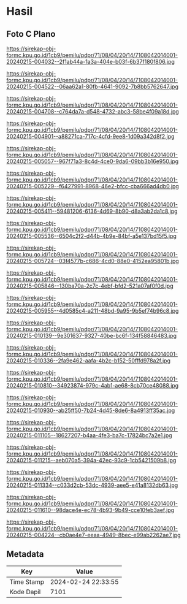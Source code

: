 # Hasil

## Foto C Plano

https://sirekap-obj-formc.kpu.go.id/1cb9/pemilu/pdpr/71/08/04/20/14/7108042014001-20240215-004032--2f1ab44a-1a3a-404e-b03f-6b37f180f806.jpg

https://sirekap-obj-formc.kpu.go.id/1cb9/pemilu/pdpr/71/08/04/20/14/7108042014001-20240215-004522--06aa62a1-80fb-4641-9092-7b8bb5762647.jpg

https://sirekap-obj-formc.kpu.go.id/1cb9/pemilu/pdpr/71/08/04/20/14/7108042014001-20240215-004708--c764da7a-d548-4732-abc3-58be4f09a18d.jpg

https://sirekap-obj-formc.kpu.go.id/1cb9/pemilu/pdpr/71/08/04/20/14/7108042014001-20240215-004901--a88271ca-717c-4cfd-9ee8-1d09a342d8f2.jpg

https://sirekap-obj-formc.kpu.go.id/1cb9/pemilu/pdpr/71/08/04/20/14/7108042014001-20240215-005057--967f71a3-8c4d-4ce0-9da6-09bb3b16e950.jpg

https://sirekap-obj-formc.kpu.go.id/1cb9/pemilu/pdpr/71/08/04/20/14/7108042014001-20240215-005229--f6427991-8968-46e2-bfcc-cba666ad4db0.jpg

https://sirekap-obj-formc.kpu.go.id/1cb9/pemilu/pdpr/71/08/04/20/14/7108042014001-20240215-005411--59481206-6136-4d69-8b90-d8a3ab2da1c8.jpg

https://sirekap-obj-formc.kpu.go.id/1cb9/pemilu/pdpr/71/08/04/20/14/7108042014001-20240215-005536--6504c2f2-d44b-4b9e-84bf-a5e137bd15f5.jpg

https://sirekap-obj-formc.kpu.go.id/1cb9/pemilu/pdpr/71/08/04/20/14/7108042014001-20240215-005724--03f4577b-c686-4cd0-88e0-4152ea95801b.jpg

https://sirekap-obj-formc.kpu.go.id/1cb9/pemilu/pdpr/71/08/04/20/14/7108042014001-20240215-005846--130ba70a-2c7c-4ebf-bfd2-521a07af0f0d.jpg

https://sirekap-obj-formc.kpu.go.id/1cb9/pemilu/pdpr/71/08/04/20/14/7108042014001-20240215-005955--4d0585c4-a211-48bd-9a95-9b5ef74b96c8.jpg

https://sirekap-obj-formc.kpu.go.id/1cb9/pemilu/pdpr/71/08/04/20/14/7108042014001-20240215-010139--9e301637-9327-40be-bc6f-134f58846483.jpg

https://sirekap-obj-formc.kpu.go.id/1cb9/pemilu/pdpr/71/08/04/20/14/7108042014001-20240215-010336--2fa9e462-aafa-4b2c-b152-50fffd978a2f.jpg

https://sirekap-obj-formc.kpu.go.id/1cb9/pemilu/pdpr/71/08/04/20/14/7108042014001-20240215-010810--34923874-979c-4ab1-ae68-8cb70ce48088.jpg

https://sirekap-obj-formc.kpu.go.id/1cb9/pemilu/pdpr/71/08/04/20/14/7108042014001-20240215-010930--ab25ff50-7b24-4d45-8de6-8a4913ff35ac.jpg

https://sirekap-obj-formc.kpu.go.id/1cb9/pemilu/pdpr/71/08/04/20/14/7108042014001-20240215-011105--18627207-b4aa-4fe3-ba7c-17824bc7a2e1.jpg

https://sirekap-obj-formc.kpu.go.id/1cb9/pemilu/pdpr/71/08/04/20/14/7108042014001-20240215-011215--aeb070a5-394a-42ec-93c9-1cb5421509b8.jpg

https://sirekap-obj-formc.kpu.go.id/1cb9/pemilu/pdpr/71/08/04/20/14/7108042014001-20240215-011334--c033d2cb-53dc-4939-aee5-e41a8132db63.jpg

https://sirekap-obj-formc.kpu.go.id/1cb9/pemilu/pdpr/71/08/04/20/14/7108042014001-20240215-011610--98dace4e-ec78-4b93-9b49-cce10feb3aef.jpg

https://sirekap-obj-formc.kpu.go.id/1cb9/pemilu/pdpr/71/08/04/20/14/7108042014001-20240215-004224--cb0ae4e7-eeaa-4949-8bec-e99ab2262ae7.jpg


## Metadata

| Key        | Value               |
| ---------- | ------------------- |
| Time Stamp | 2024-02-24 22:33:55 |
| Kode Dapil | 7101                |



